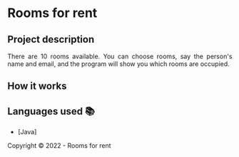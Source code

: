 ﻿<h1>Rooms for rent</h1> 

## Project description

<p align="justify">
    There are 10 rooms available. You can choose rooms, say the person's name and email, and the program will show you which rooms are occupied.

</p>

## How it works

<p align="justify"
![unknown](https://user-images.githubusercontent.com/97038663/196043227-ace1e6af-7a23-4c61-9a16-2190ec0edc85.png)

</p>

## Languages used :books:

- [Java]

Copyright :copyright: 2022 - Rooms for rent
